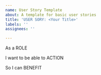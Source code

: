 ```yaml
---
name: User Story Template
about: A template for basic user stories
title: 'USER SORY: <Your Title>'
labels: ''
assignees: ''

---
```


As a ROLE

I want to be able to  ACTION

So I can BENEFIT
